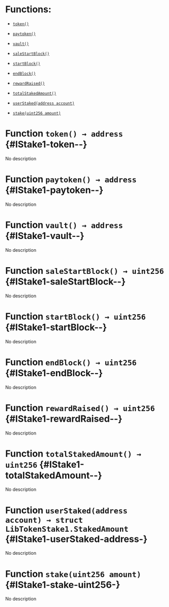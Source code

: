 # Functions:

- [`token()`](#IStake1-token--)

- [`paytoken()`](#IStake1-paytoken--)

- [`vault()`](#IStake1-vault--)

- [`saleStartBlock()`](#IStake1-saleStartBlock--)

- [`startBlock()`](#IStake1-startBlock--)

- [`endBlock()`](#IStake1-endBlock--)

- [`rewardRaised()`](#IStake1-rewardRaised--)

- [`totalStakedAmount()`](#IStake1-totalStakedAmount--)

- [`userStaked(address account)`](#IStake1-userStaked-address-)

- [`stake(uint256 amount)`](#IStake1-stake-uint256-)

# Function `token() → address` {#IStake1-token--}

No description

# Function `paytoken() → address` {#IStake1-paytoken--}

No description

# Function `vault() → address` {#IStake1-vault--}

No description

# Function `saleStartBlock() → uint256` {#IStake1-saleStartBlock--}

No description

# Function `startBlock() → uint256` {#IStake1-startBlock--}

No description

# Function `endBlock() → uint256` {#IStake1-endBlock--}

No description

# Function `rewardRaised() → uint256` {#IStake1-rewardRaised--}

No description

# Function `totalStakedAmount() → uint256` {#IStake1-totalStakedAmount--}

No description

# Function `userStaked(address account) → struct LibTokenStake1.StakedAmount` {#IStake1-userStaked-address-}

No description

# Function `stake(uint256 amount)` {#IStake1-stake-uint256-}

No description
